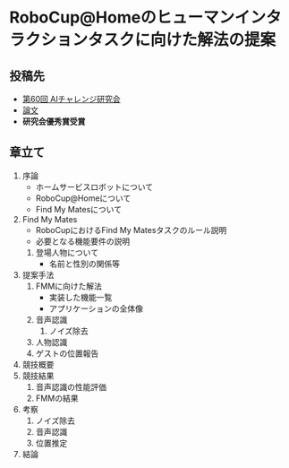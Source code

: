 # RoboCup@Homeのヒューマンインタラクションタスクに向けた解法の提案

## 投稿先

- [第60回 AIチャレンジ研究会](https://www.osaka-kyoiku.ac.jp/~challeng/SIG-Challenge-060/)
- [論文](https://www.jstage.jst.go.jp/article/jsaisigtwo/2022/Challenge-060/2022_07/_article/-char/ja)
- **研究会優秀賞受賞**

## 章立て

1. 序論
    - ホームサービスロボットについて
    - RoboCup@Homeについて
    - Find My Matesについて
2. Find My Mates
    - RoboCupにおけるFind My Matesタスクのルール説明
    - 必要となる機能要件の説明
   1. 登場人物について
      - 名前と性別の関係等
3. 提案手法
   1. FMMに向けた解法
      - 実装した機能一覧
      - アプリケーションの全体像
   2. 音声認識
      1. ノイズ除去
   3. 人物認識
   4. ゲストの位置報告
4. 競技概要
5. 競技結果
   1. 音声認識の性能評価
   2. FMMの結果
6. 考察
   1. ノイズ除去
   2. 音声認識
   3. 位置推定
7. 結論
